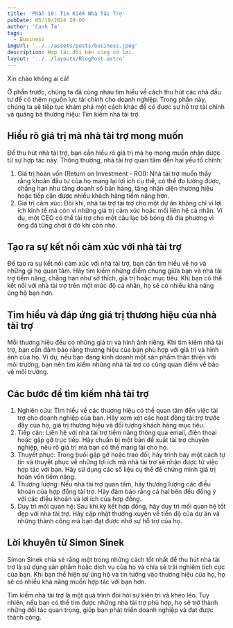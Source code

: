 ```yaml
---
title: 'Phần 10: Tìm Kiếm Nhà Tài Trợ'
pubDate: 05/19/2024 20:00
author: 'Canh Ta'
tags:
  - Business
imgUrl: '../../assets/posts/business.jpeg'
description: Hợp tác đôi bên cùng có lợi.
layout: '../../layouts/BlogPost.astro'
---
```


Xin chào không ai cả!

Ở phần trước, chúng ta đã cùng nhau tìm hiểu về cách thu hút các nhà đầu tư để có thêm nguồn lực tài chính cho doanh nghiệp. Trong phần này, chúng ta sẽ tiếp tục khám phá một cách khác để có được sự hỗ trợ tài chính và quảng bá thương hiệu: Tìm kiếm nhà tài trợ.

## Hiểu rõ giá trị mà nhà tài trợ mong muốn

Để thu hút nhà tài trợ, bạn cần hiểu rõ giá trị mà họ mong muốn nhận được từ sự hợp tác này. Thông thường, nhà tài trợ quan tâm đến hai yếu tố chính:

1. Giá trị hoàn vốn (Return on Investment - ROI): Nhà tài trợ muốn thấy rằng khoản đầu tư của họ mang lại lợi ích cụ thể, có thể đo lường được, chẳng hạn như tăng doanh số bán hàng, tăng nhận diện thương hiệu hoặc tiếp cận được nhiều khách hàng tiềm năng hơn.
2. Giá trị cảm xúc: Đôi khi, nhà tài trợ tài trợ cho một dự án không chỉ vì lợi ích kinh tế mà còn vì những giá trị cảm xúc hoặc mối liên hệ cá nhân. Ví dụ, một CEO có thể tài trợ cho một câu lạc bộ bóng đá địa phương vì ông đã từng chơi ở đó khi còn nhỏ.

## Tạo ra sự kết nối cảm xúc với nhà tài trợ

Để tạo ra sự kết nối cảm xúc với nhà tài trợ, bạn cần tìm hiểu về họ và những gì họ quan tâm. Hãy tìm kiếm những điểm chung giữa bạn và nhà tài trợ tiềm năng, chẳng hạn như sở thích, giá trị hoặc mục tiêu. Khi bạn có thể kết nối với nhà tài trợ trên một mức độ cá nhân, họ sẽ có nhiều khả năng ủng hộ bạn hơn.

## Tìm hiểu và đáp ứng giá trị thương hiệu của nhà tài trợ

Mỗi thương hiệu đều có những giá trị và hình ảnh riêng. Khi tìm kiếm nhà tài trợ, bạn cần đảm bảo rằng thương hiệu của bạn phù hợp với giá trị và hình ảnh của họ. Ví dụ, nếu bạn đang kinh doanh một sản phẩm thân thiện với môi trường, bạn nên tìm kiếm những nhà tài trợ có cùng quan điểm về bảo vệ môi trường.

## Các bước để tìm kiếm nhà tài trợ

1. Nghiên cứu: Tìm hiểu về các thương hiệu có thể quan tâm đến việc tài trợ cho doanh nghiệp của bạn. Hãy xem xét các hoạt động tài trợ trước đây của họ, giá trị thương hiệu và đối tượng khách hàng mục tiêu.
2. Tiếp cận: Liên hệ với nhà tài trợ tiềm năng thông qua email, điện thoại hoặc gặp gỡ trực tiếp. Hãy chuẩn bị một bản đề xuất tài trợ chuyên nghiệp, nêu rõ giá trị mà bạn có thể mang lại cho họ.
3. Thuyết phục: Trong buổi gặp gỡ hoặc trao đổi, hãy trình bày một cách tự tin và thuyết phục về những lợi ích mà nhà tài trợ sẽ nhận được từ việc hợp tác với bạn. Hãy sử dụng các số liệu cụ thể để chứng minh giá trị hoàn vốn tiềm năng.
4. Thương lượng: Nếu nhà tài trợ quan tâm, hãy thương lượng các điều khoản của hợp đồng tài trợ. Hãy đảm bảo rằng cả hai bên đều đồng ý với các điều khoản và lợi ích của hợp đồng.
5. Duy trì mối quan hệ: Sau khi ký kết hợp đồng, hãy duy trì mối quan hệ tốt đẹp với nhà tài trợ. Hãy cập nhật thường xuyên về tiến độ của dự án và những thành công mà bạn đạt được nhờ sự hỗ trợ của họ.

## Lời khuyên từ Simon Sinek

Simon Sinek chia sẻ rằng một trong những cách tốt nhất để thu hút nhà tài trợ là sử dụng sản phẩm hoặc dịch vụ của họ và chia sẻ trải nghiệm tích cực của bạn. Khi bạn thể hiện sự ủng hộ và tin tưởng vào thương hiệu của họ, họ sẽ có nhiều khả năng muốn hợp tác với bạn hơn.

Tìm kiếm nhà tài trợ là một quá trình đòi hỏi sự kiên trì và khéo léo. Tuy nhiên, nếu bạn có thể tìm được những nhà tài trợ phù hợp, họ sẽ trở thành những đối tác quan trọng, giúp bạn phát triển doanh nghiệp và đạt được thành công.
